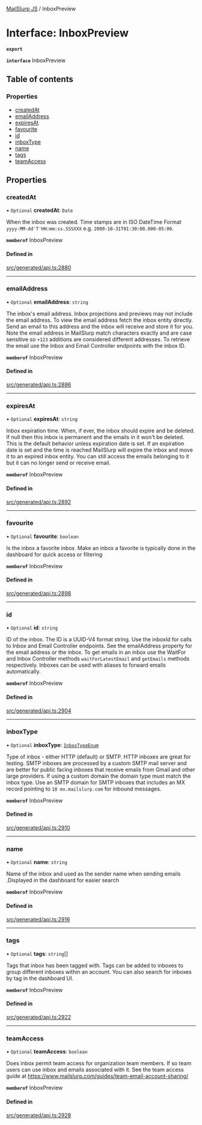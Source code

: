 [MailSlurp JS](../README.md) / InboxPreview

# Interface: InboxPreview

**`export`**

**`interface`** InboxPreview

## Table of contents

### Properties

- [createdAt](InboxPreview.md#createdat)
- [emailAddress](InboxPreview.md#emailaddress)
- [expiresAt](InboxPreview.md#expiresat)
- [favourite](InboxPreview.md#favourite)
- [id](InboxPreview.md#id)
- [inboxType](InboxPreview.md#inboxtype)
- [name](InboxPreview.md#name)
- [tags](InboxPreview.md#tags)
- [teamAccess](InboxPreview.md#teamaccess)

## Properties

### createdAt

• `Optional` **createdAt**: `Date`

When the inbox was created. Time stamps are in ISO DateTime Format `yyyy-MM-dd'T'HH:mm:ss.SSSXXX` e.g. `2000-10-31T01:30:00.000-05:00`.

**`memberof`** InboxPreview

#### Defined in

[src/generated/api.ts:2880](https://github.com/mailslurp/mailslurp-client/blob/004c609/src/generated/api.ts#L2880)

___

### emailAddress

• `Optional` **emailAddress**: `string`

The inbox's email address. Inbox projections and previews may not include the email address. To view the email address fetch the inbox entity directly. Send an email to this address and the inbox will receive and store it for you. Note the email address in MailSlurp match characters exactly and are case sensitive so `+123` additions are considered different addresses. To retrieve the email use the Inbox and Email Controller endpoints with the inbox ID.

**`memberof`** InboxPreview

#### Defined in

[src/generated/api.ts:2886](https://github.com/mailslurp/mailslurp-client/blob/004c609/src/generated/api.ts#L2886)

___

### expiresAt

• `Optional` **expiresAt**: `string`

Inbox expiration time. When, if ever, the inbox should expire and be deleted. If null then this inbox is permanent and the emails in it won't be deleted. This is the default behavior unless expiration date is set. If an expiration date is set and the time is reached MailSlurp will expire the inbox and move it to an expired inbox entity. You can still access the emails belonging to it but it can no longer send or receive email.

**`memberof`** InboxPreview

#### Defined in

[src/generated/api.ts:2892](https://github.com/mailslurp/mailslurp-client/blob/004c609/src/generated/api.ts#L2892)

___

### favourite

• `Optional` **favourite**: `boolean`

Is the inbox a favorite inbox. Make an inbox a favorite is typically done in the dashboard for quick access or filtering

**`memberof`** InboxPreview

#### Defined in

[src/generated/api.ts:2898](https://github.com/mailslurp/mailslurp-client/blob/004c609/src/generated/api.ts#L2898)

___

### id

• `Optional` **id**: `string`

ID of the inbox. The ID is a UUID-V4 format string. Use the inboxId for calls to Inbox and Email Controller endpoints. See the emailAddress property for the email address or the inbox. To get emails in an inbox use the WaitFor and Inbox Controller methods `waitForLatestEmail` and `getEmails` methods respectively. Inboxes can be used with aliases to forward emails automatically.

**`memberof`** InboxPreview

#### Defined in

[src/generated/api.ts:2904](https://github.com/mailslurp/mailslurp-client/blob/004c609/src/generated/api.ts#L2904)

___

### inboxType

• `Optional` **inboxType**: [`InboxTypeEnum`](../enums/InboxPreview.InboxTypeEnum.md)

Type of inbox - either HTTP (default) or SMTP. HTTP inboxes are great for testing. SMTP inboxes are processed by a custom SMTP mail server and are better for public facing inboxes that receive emails from Gmail and other large providers. If using a custom domain the domain type must match the inbox type. Use an SMTP domain for SMTP inboxes that includes an MX record pointing to `10 mx.mailslurp.com` for inbound messages.

**`memberof`** InboxPreview

#### Defined in

[src/generated/api.ts:2910](https://github.com/mailslurp/mailslurp-client/blob/004c609/src/generated/api.ts#L2910)

___

### name

• `Optional` **name**: `string`

Name of the inbox and used as the sender name when sending emails .Displayed in the dashboard for easier search

**`memberof`** InboxPreview

#### Defined in

[src/generated/api.ts:2916](https://github.com/mailslurp/mailslurp-client/blob/004c609/src/generated/api.ts#L2916)

___

### tags

• `Optional` **tags**: `string`[]

Tags that inbox has been tagged with. Tags can be added to inboxes to group different inboxes within an account. You can also search for inboxes by tag in the dashboard UI.

**`memberof`** InboxPreview

#### Defined in

[src/generated/api.ts:2922](https://github.com/mailslurp/mailslurp-client/blob/004c609/src/generated/api.ts#L2922)

___

### teamAccess

• `Optional` **teamAccess**: `boolean`

Does inbox permit team access for organization team members. If so team users can use inbox and emails associated with it. See the team access guide at https://www.mailslurp.com/guides/team-email-account-sharing/

**`memberof`** InboxPreview

#### Defined in

[src/generated/api.ts:2928](https://github.com/mailslurp/mailslurp-client/blob/004c609/src/generated/api.ts#L2928)
